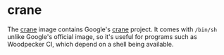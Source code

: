 # crane

The [crane](https://gitea.elara.ws/Elara6331/-/packages/container/crane/latest) image contains Google's [crane](https://github.com/google/go-containerregistry/tree/main/cmd/crane) project. It comes with `/bin/sh` unlike Google's official image, so it's useful for programs such as Woodpecker CI, which depend on a shell being available.
